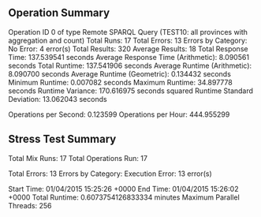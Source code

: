 Operation Summary
-----------------

Operation ID 0 of type Remote SPARQL Query (TEST10: all provinces with aggregation and count)
Total Runs: 17
Total Errors: 13
Errors by Category: 
  No Error: 4 error(s)
Total Results: 320
Average Results: 18
Total Response Time: 137.539541 seconds
Average Response Time (Arithmetic): 8.090561 seconds
Total Runtime: 137.541906 seconds
Average Runtime (Arithmetic): 8.090700 seconds
Average Runtime (Geometric): 0.134432 seconds
Minimum Runtime: 0.007082 seconds
Maximum Runtime: 34.897778 seconds
Runtime Variance: 170.616975 seconds squared
Runtime Standard Deviation: 13.062043 seconds

Operations per Second: 0.123599
Operations per Hour: 444.955299

Stress Test Summary
-----------------

Total Mix Runs: 17
Total Operations Run: 17

Total Errors: 13
Errors by Category: 
  Execution Error: 13 error(s)

Start Time: 01/04/2015 15:25:26 +0000
End Time: 01/04/2015 15:26:02 +0000
Total Runtime: 0.6073754126833334 minutes
Maximum Parallel Threads: 256
